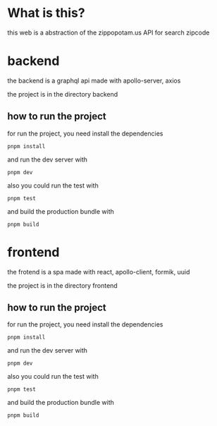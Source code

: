 # What is this?

this web is a abstraction of the zippopotam.us API for search zipcode

# backend
the backend is a graphql api made with apollo-server, axios

the project is in the directory backend

## how to run the project
for run the project, you need install the dependencies
```
pnpm install
```

and  run the dev server with 

```
pnpm dev
```

also you could run the test with

```
pnpm test
```

and build the production bundle with

```
pnpm build
```

# frontend
the frotend is a spa made with react, apollo-client, formik, uuid

the project is in the directory frontend

## how to run the project
for run the project, you need install the dependencies
```
pnpm install
```

and  run the dev server with 

```
pnpm dev
```

also you could run the test with

```
pnpm test
```

and build the production bundle with

```
pnpm build
```


